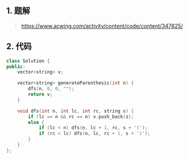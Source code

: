 ## 1. 题解
> https://www.acwing.com/activity/content/code/content/347825/

## 2. 代码
```c++
class Solution {
public:
    vector<string> v;

    vector<string> generateParenthesis(int n) {
        dfs(n, 0, 0, "");
        return v;
    }

    void dfs(int n, int lc, int rc, string s) {
        if (lc == n && rc == n) v.push_back(s);
        else {
            if (lc < n) dfs(n, lc + 1, rc, s + '(');
            if (rc < lc) dfs(n, lc, rc + 1, s + ')');
        }
    }
};
```